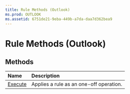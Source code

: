```yaml
---
title: Rule Methods (Outlook)
ms.prod: OUTLOOK
ms.assetid: 6751de21-9eba-449b-a7da-daa7d362bea9
---
```



# Rule Methods (Outlook)

## Methods



|**Name**|**Description**|
|:-----|:-----|
|[Execute](rule-execute-method-outlook.md)|Applies a rule as an one-off operation.|

